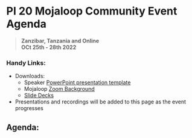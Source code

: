 # PI 20 Mojaloop Community Event Agenda

> **Zanzibar, Tanzania and Online**  
> __OCt 25th - 28th 2022__

### Handy Links:
* Downloads:
  - Speaker [PowerPoint presentation template](./presentations/presentation_template.pptx)
  - Mojaloop [Zoom Background](./presentations/zoom_bg.png)  
  - [Slide Decks](https://github.com/mojaloop/documentation-artifacts/tree/master/presentations/pi_19_july_2022/presentations)
* Presentations and recordings will be added to this page as the event progresses

## Agenda:

